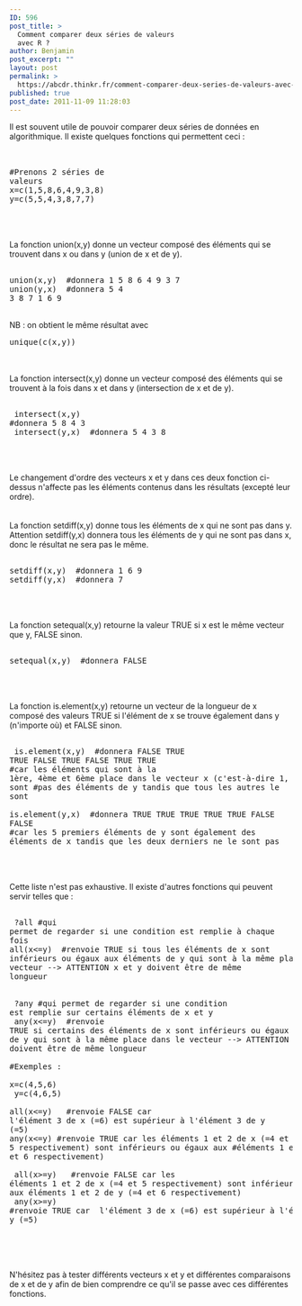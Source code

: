 ```yaml
---
ID: 596
post_title: >
  Comment comparer deux séries de valeurs
  avec R ?
author: Benjamin
post_excerpt: ""
layout: post
permalink: >
  https://abcdr.thinkr.fr/comment-comparer-deux-series-de-valeurs-avec-r/
published: true
post_date: 2011-11-09 11:28:03
---
```

Il est souvent utile de pouvoir comparer deux séries de données en algorithmique. Il existe quelques fonctions qui permettent ceci :<br /><br /> <pre><br />#Prenons 2 séries de valeurs<br />x=c(1,5,8,6,4,9,3,8)<br />y=c(5,5,4,3,8,7,7)<br /> </pre>  <br /><br />La fonction union(x,y) donne un vecteur composé des éléments qui se trouvent dans x ou dans y (union de x et de y). <br />  <pre> <br />union(x,y)  #donnera 1 5 8 6 4 9 3 7<br />union(y,x)  #donnera 5 4 3 8 7 1 6 9<br /></pre> <br />NB : on obtient le même résultat avec  <pre>unique(c(x,y))</pre> <br /><br />La fonction intersect(x,y) donne un vecteur composé des éléments qui se trouvent à la fois dans x et dans y (intersection de x et de y).<br />  <pre> <br /> intersect(x,y)  #donnera 5 8 4 3<br /> intersect(y,x)  #donnera 5 4 3 8<br /> </pre>  <br /><br />Le changement d'ordre des vecteurs x et y dans ces deux fonction ci-dessus n'affecte pas les éléments contenus dans les résultats (excepté leur ordre).<br /><br /><br />La fonction setdiff(x,y) donne tous les éléments de x qui ne sont pas dans y. Attention setdiff(y,x) donnera tous les éléments de y qui ne sont pas dans x, donc le résultat ne sera pas le même.<br />  <pre> <br />setdiff(x,y)  #donnera 1 6 9<br />setdiff(y,x)  #donnera 7<br /> </pre>  <br /><br /> La fonction setequal(x,y) retourne la valeur TRUE si x est le même vecteur que y, FALSE sinon.<br />  <pre> <br />setequal(x,y)  #donnera FALSE<br /> </pre>  <br /><br />La fonction is.element(x,y) retourne un vecteur de la longueur de x composé des valeurs TRUE si l'élément de x se trouve également dans y (n'importe où) et FALSE sinon.<br />  <pre> <br /> is.element(x,y)  #donnera FALSE TRUE TRUE FALSE TRUE FALSE TRUE TRUE <br />#car les éléments qui sont à la 1ère, 4ème et 6ème place dans le vecteur x (c'est-à-dire 1, 6 et 9) ne sont #pas des éléments de y tandis que tous les autres le sont<br /><br />is.element(y,x)  #donnera TRUE TRUE TRUE TRUE TRUE FALSE FALSE <br />#car les 5 premiers éléments de y sont également des éléments de x tandis que les deux derniers ne le sont pas<br /> </pre>  <br /><br />Cette liste n'est pas exhaustive. Il existe d'autres fonctions qui peuvent servir telles que :<br />  <pre> <br /> ?all #qui permet de regarder si une condition est remplie à chaque fois<br />all(x&lt;=y)  #renvoie TRUE si tous les éléments de x sont inférieurs ou égaux aux éléments de y qui sont à la même place dans le vecteur --&gt; ATTENTION x et y doivent être de même longueur<br /><br /><br /> ?any #qui permet de regarder si une condition est remplie sur certains éléments de x et y<br /> any(x&lt;=y)  #renvoie TRUE si certains des éléments de x sont inférieurs ou égaux aux éléments de y qui sont à la même place dans le vecteur --&gt; ATTENTION x et y doivent être de même longueur <br /><br />#Exemples :<br /> x=c(4,5,6)<br /> y=c(4,6,5)<br /><br />all(x&lt;=y)   #renvoie FALSE car l'élément 3 de x (=6) est supérieur à l'élément 3 de y (=5)<br />any(x&lt;=y) #renvoie TRUE car les éléments 1 et 2 de x (=4 et 5 respectivement) sont inférieurs ou égaux aux #éléments 1 et 2 de y (=4 et 6 respectivement)<br /><br /> all(x&gt;=y)   #renvoie FALSE car les éléments 1 et 2 de x (=4 et 5 respectivement) sont inférieurs ou égaux aux éléments 1 et 2 de y (=4 et 6 respectivement) <br /> any(x&gt;=y) #renvoie TRUE car  l'élément 3 de x (=6) est supérieur à l'élément 3 de y (=5) <br /> </pre>  <br /> <br /><br />N'hésitez pas à tester différents vecteurs x et y et différentes comparaisons de x et de y afin de bien comprendre ce qu'il se passe avec ces différentes fonctions.